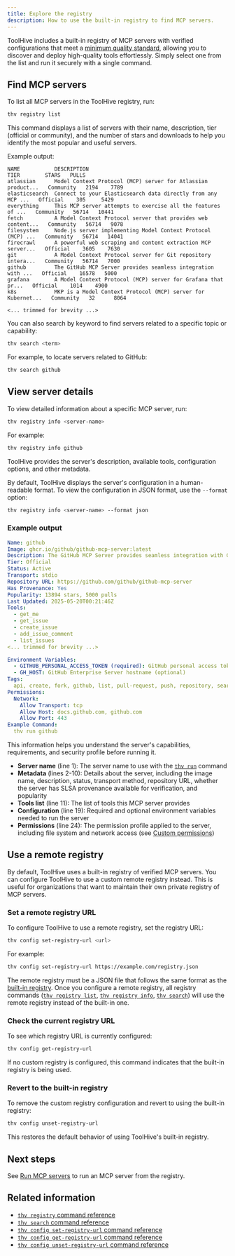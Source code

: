 ```yaml
---
title: Explore the registry
description: How to use the built-in registry to find MCP servers.
---
```


ToolHive includes a built-in registry of MCP servers with verified
configurations that meet a
[minimum quality standard](../concepts/registry-criteria.md), allowing you to
discover and deploy high-quality tools effortlessly. Simply select one from the
list and run it securely with a single command.

## Find MCP servers

To list all MCP servers in the ToolHive registry, run:

```bash
thv registry list
```

This command displays a list of servers with their name, description, tier
(official or community), and the number of stars and downloads to help you
identify the most popular and useful servers.

Example output:

```text
NAME           DESCRIPTION                                                    TIER        STARS   PULLS
atlassian      Model Context Protocol (MCP) server for Atlassian product...   Community   2194    7789
elasticsearch  Connect to your Elasticsearch data directly from any MCP ...   Official    305     5429
everything     This MCP server attempts to exercise all the features of ...   Community   56714   10441
fetch          A Model Context Protocol server that provides web content...   Community   56714   9078
filesystem     Node.js server implementing Model Context Protocol (MCP) ...   Community   56714   14041
firecrawl      A powerful web scraping and content extraction MCP server...   Official    3605    7630
git            A Model Context Protocol server for Git repository intera...   Community   56714   7000
github         The GitHub MCP Server provides seamless integration with ...   Official    16578   5000
grafana        A Model Context Protocol (MCP) server for Grafana that pr...   Official    1014    4900
k8s            MKP is a Model Context Protocol (MCP) server for Kubernet...   Community   32      8064

<... trimmed for brevity ...>
```

You can also search by keyword to find servers related to a specific topic or
capability:

```bash
thv search <term>
```

For example, to locate servers related to GitHub:

```bash
thv search github
```

## View server details

To view detailed information about a specific MCP server, run:

```bash
thv registry info <server-name>
```

For example:

```bash
thv registry info github
```

ToolHive provides the server's description, available tools, configuration
options, and other metadata.

By default, ToolHive displays the server's configuration in a human-readable
format. To view the configuration in JSON format, use the `--format` option:

```bash
thv registry info <server-name> --format json
```

### Example output

```yaml {1,11,19,24} showLineNumbers
Name: github
Image: ghcr.io/github/github-mcp-server:latest
Description: The GitHub MCP Server provides seamless integration with GitHub APIs, enabling advanced automation and interaction capabilities for developers and tools
Tier: Official
Status: Active
Transport: stdio
Repository URL: https://github.com/github/github-mcp-server
Has Provenance: Yes
Popularity: 13894 stars, 5000 pulls
Last Updated: 2025-05-20T00:21:46Z
Tools:
  - get_me
  - get_issue
  - create_issue
  - add_issue_comment
  - list_issues
<... trimmed for brevity ...>

Environment Variables:
  - GITHUB_PERSONAL_ACCESS_TOKEN (required): GitHub personal access token with appropriate permissions
  - GH_HOST: GitHub Enterprise Server hostname (optional)
Tags:
  api, create, fork, github, list, pull-request, push, repository, search, update, issues
Permissions:
  Network:
    Allow Transport: tcp
    Allow Host: docs.github.com, github.com
    Allow Port: 443
Example Command:
  thv run github
```

This information helps you understand the server's capabilities, requirements,
and security profile before running it.

- **Server name** (line 1): The server name to use with the
  [`thv run`](../reference/cli/thv_run.md) command
- **Metadata** (lines 2-10): Details about the server, including the image name,
  description, status, transport method, repository URL, whether the server has
  SLSA provenance available for verification, and popularity
- **Tools list** (line 11): The list of tools this MCP server provides
- **Configuration** (line 19): Required and optional environment variables
  needed to run the server
- **Permissions** (line 24): The permission profile applied to the server,
  including file system and network access (see
  [Custom permissions](./custom-permissions.mdx))

## Use a remote registry

By default, ToolHive uses a built-in registry of verified MCP servers. You can
configure ToolHive to use a custom remote registry instead. This is useful for
organizations that want to maintain their own private registry of MCP servers.

### Set a remote registry URL

To configure ToolHive to use a remote registry, set the registry URL:

```bash
thv config set-registry-url <url>
```

For example:

```bash
thv config set-registry-url https://example.com/registry.json
```

The remote registry must be a JSON file that follows the same format as the
[built-in registry](https://github.com/stacklok/toolhive/blob/main/pkg/registry/data/registry.json).
Once you configure a remote registry, all registry commands
([`thv registry list`](../reference/cli/thv_registry_list.md),
[`thv registry info`](../reference/cli/thv_registry_info.md),
[`thv search`](../reference/cli/thv_search.md)) will use the remote registry
instead of the built-in one.

### Check the current registry URL

To see which registry URL is currently configured:

```bash
thv config get-registry-url
```

If no custom registry is configured, this command indicates that the built-in
registry is being used.

### Revert to the built-in registry

To remove the custom registry configuration and revert to using the built-in
registry:

```bash
thv config unset-registry-url
```

This restores the default behavior of using ToolHive's built-in registry.

## Next steps

See [Run MCP servers](./run-mcp-servers.mdx) to run an MCP server from the
registry.

## Related information

- [`thv registry` command reference](../reference/cli/thv_registry.md)
- [`thv search` command reference](../reference/cli/thv_search.md)
- [`thv config set-registry-url` command reference](../reference/cli/thv_config_set-registry-url.md)
- [`thv config get-registry-url` command reference](../reference/cli/thv_config_get-registry-url.md)
- [`thv config unset-registry-url` command reference](../reference/cli/thv_config_unset-registry-url.md)
